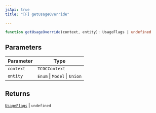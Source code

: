 ```yaml
---
jsApi: true
title: "[F] getUsageOverride"

---
```

```ts
function getUsageOverride(context, entity): UsageFlags | undefined
```

## Parameters

| Parameter | Type |
| ------ | ------ |
| `context` | `TCGCContext` |
| `entity` | `Enum` \| `Model` \| `Union` |

## Returns

[`UsageFlags`](../enumerations/UsageFlags.md) \| `undefined`
